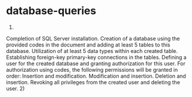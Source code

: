 # database-queries
1)
Completion of SQL Server installation.
Creation of a database using the provided codes in the document and adding at least 5 tables to this database.
Utilization of at least 5 data types within each created table.
Establishing foreign-key primary-key connections in the tables.
Defining a user for the created database and granting authorization for this user. For authorization using codes, the following permissions will be granted in order:
Insertion and modification.
Modification and insertion.
Deletion and insertion.
Revoking all privileges from the created user and deleting the user.
2)

